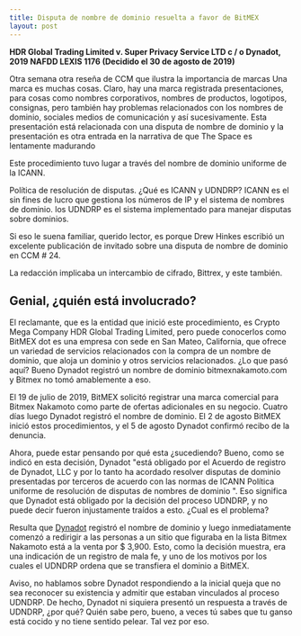```yaml
---
title: Disputa de nombre de dominio resuelta a favor de BitMEX
layout: post
---
```


**HDR Global Trading Limited v. Super Privacy Service LTD c / o Dynadot,
2019 NAFDD LEXIS 1176 (Decidido el 30 de agosto de 2019)**

Otra semana otra reseña de CCM que ilustra la importancia de marcas Una marca es muchas cosas. Claro, hay una marca registrada
presentaciones, para cosas como nombres corporativos, nombres de productos, logotipos, consignas, pero también hay problemas relacionados con los nombres de dominio, sociales
medios de comunicación y así sucesivamente. Esta presentación está relacionada con una disputa de nombre de dominio y la presentación es otra entrada en la narrativa de que The Space es lentamente madurando

Este procedimiento tuvo lugar a través del nombre de dominio uniforme de la ICANN.

Política de resolución de disputas. ¿Qué es ICANN y UDNDRP? ICANN es el sin fines de lucro que gestiona los números de IP y el sistema de nombres de dominio. los
UDNDRP es el sistema implementado para manejar disputas sobre dominios. 

Si eso le suena familiar, querido lector, es porque Drew Hinkes escribió un
excelente publicación de invitado sobre una disputa de nombre de dominio en CCM # 24. 

La redacción implicaba un intercambio de cifrado, Bittrex, y este también.

<h2>Genial, ¿quién está involucrado?</h2>

El reclamante, que es la entidad que inició este procedimiento, es Crypto Mega Company HDR Global Trading Limited, pero puede conocerlos como BitMEX dot es una empresa con sede en San Mateo, California, que ofrece un variedad de servicios relacionados con la compra de un nombre de dominio, que aloja un dominio y otros servicios relacionados. ¿Lo que pasó aquí? Bueno Dynadot registró un nombre de dominio bitmexnakamoto.com y Bitmex no tomó amablemente a eso.

El 19 de julio de 2019, BitMEX solicitó registrar una marca comercial para Bitmex Nakamoto como parte de ofertas adicionales en su negocio. Cuatro días luego Dynadot registró el nombre de dominio. El 2 de agosto BitMEX
inició estos procedimientos, y el 5 de agosto Dynadot confirmó recibo de la denuncia. 

Ahora, puede estar pensando por qué esta ¿sucediendo? Bueno, como se indicó en esta decisión, Dynadot "está obligado por el Acuerdo de registro de Dynadot, LLC y por lo tanto ha acordado resolver disputas de dominio presentadas por terceros de acuerdo con las normas de ICANN
Política uniforme de resolución de disputas de nombres de dominio ". Eso significa que Dynadot está obligado por la decisión del proceso UDNDRP, y no puede decir fueron injustamente traídos a esto.  ¿Cual es el problema?

Resulta que [Dynadot](http://dynadot.com) registró el nombre de dominio y luego inmediatamente comenzó a redirigir a las personas a un sitio que figuraba en la lista Bitmex Nakamoto está a la venta por $ 3,900. Esto, como la decisión muestra, era una indicación de un registro de mala fe, y uno de los motivos por los cuales el UDNDRP ordena que se transfiera el dominio a BitMEX.

Aviso, no hablamos sobre Dynadot respondiendo a la inicial queja que no sea reconocer su existencia y admitir que estaban vinculados al proceso UDNDRP. De hecho, Dynadot ni siquiera presentó un
respuesta a través de UDNDRP, ¿por qué? Quién sabe pero, bueno, a veces tú sabes que tu ganso está cocido y no tiene sentido pelear. Tal vez por eso.
